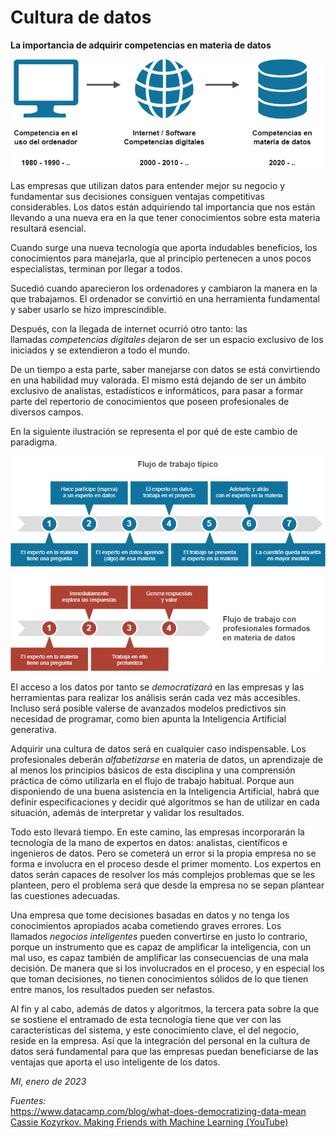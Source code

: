# Cultura de datos
**La importancia de adquirir competencias en materia de datos** 
   
![](img/cultura.png)
   
Las empresas que utilizan datos para entender mejor su negocio y fundamentar sus decisiones consiguen ventajas competitivas considerables. Los datos están adquiriendo tal importancia que nos están llevando a una nueva era en la que tener conocimientos sobre esta materia resultará esencial.

Cuando surge una nueva tecnología que aporta indudables beneficios, los conocimientos para manejarla, que al principio pertenecen a unos pocos especialistas, terminan por llegar a todos.

Sucedió cuando aparecieron los ordenadores y cambiaron la manera en la que trabajamos. El ordenador se convirtió en una herramienta fundamental y saber usarlo se hizo imprescindible.

Después, con la llegada de internet ocurrió otro tanto: las llamadas _competencias digitales_ dejaron de ser un espacio exclusivo de los iniciados y se extendieron a todo el mundo.

De un tiempo a esta parte, saber manejarse con datos se está convirtiendo en una habilidad muy valorada. El mismo está dejando de ser un ámbito exclusivo de analistas, estadísticos e informáticos, para pasar a formar parte del repertorio de conocimientos que poseen profesionales de diversos campos.

En la siguiente ilustración se representa el por qué de este cambio de paradigma.
   
![](img/flujo.png)
   
El acceso a los datos por tanto se *democratizará* en las empresas y las herramientas para realizar los análisis serán cada vez más accesibles. Incluso será posible valerse de avanzados modelos predictivos sin necesidad de programar, como bien apunta la Inteligencia Artificial generativa.

Adquirir una cultura de datos será en cualquier caso indispensable. Los profesionales deberán *alfabetizarse* en materia de datos, un aprendizaje de al menos los principios básicos de esta disciplina y una comprensión práctica de cómo utilizarla en el flujo de trabajo habitual. Porque aun disponiendo de una buena asistencia en la Inteligencia Artificial, habrá que definir especificaciones y decidir qué algoritmos se han de utilizar en cada situación, además de interpretar y validar los resultados.

Todo esto llevará tiempo. En este camino, las empresas incorporarán la tecnología de la mano de expertos en datos: analistas, científicos e ingenieros de datos. Pero se cometerá un error si la propia empresa no se forma e involucra en el proceso desde el primer momento. Los expertos en datos serán capaces de resolver los más complejos problemas que se les planteen, pero el problema será que desde la empresa no se sepan plantear las cuestiones adecuadas.

Una empresa que tome decisiones basadas en datos y no tenga los conocimientos apropiados acaba cometiendo graves errores. Los llamados _negocios inteligentes_ pueden convertirse en justo lo contrario, porque un instrumento que es capaz de amplificar la inteligencia, con un mal uso, es capaz también de amplificar las consecuencias de una mala decisión. De manera que si los involucrados en el proceso, y en especial los que toman decisiones, no tienen conocimientos sólidos de lo que tienen entre manos, los resultados pueden ser nefastos.

Al fin y al cabo, además de datos y algoritmos, la tercera pata sobre la que se sostiene el entramado de esta tecnología tiene que ver con las características del sistema, y este conocimiento clave, el del negocio, reside en la empresa. Así que la integración del personal en la cultura de datos será fundamental para que las empresas puedan beneficiarse de las ventajas que aporta el uso inteligente de los datos.

*MI, enero de 2023* 

*Fuentes:*   
https://www.datacamp.com/blog/what-does-democratizing-data-mean    
[Cassie Kozyrkov. Making Friends with Machine Learning (YouTube)](https://www.youtube.com/watch?v=1vkb7BCMQd0&list=PLRKtJ4IpxJpB_2ei8-5eWU31EZ6uSj9_s&index=7)

